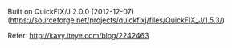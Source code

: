 Built on QuickFIX/J 2.0.0 (2012-12-07) (https://sourceforge.net/projects/quickfixj/files/QuickFIX_J/1.5.3/)

Refer: http://kavy.iteye.com/blog/2242463
